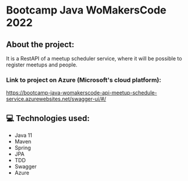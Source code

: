 # Bootcamp Java WoMakersCode 2022

## About the project:

It is a RestAPI of a meetup scheduler service, where it will be possible to register meetups and people.

### Link to project on Azure (Microsoft's cloud platform):

https://bootcamp-java-womakerscode-api-meetup-schedule-service.azurewebsites.net/swagger-ui/#/

## 💻 Technologies used:

- Java 11
- Maven
- Spring
- JPA
- TDD
- Swagger
- Azure
